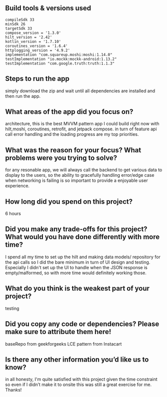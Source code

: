 ## Build tools & versions used
    compileSdk 33
    minSdk 26
    targetSdk 33
    compose_version = '1.3.0'
    hilt_version = '2.42'
    kotlin_version = '1.7.10'
    coroutines_version = '1.6.4'
    httplogging_version = '4.9.2'
    implementation "com.squareup.moshi:moshi:1.14.0"
    testImplementation "io.mockk:mockk-android:1.13.2"
    testImplementation "com.google.truth:truth:1.1.3"


## Steps to run the app
simply download the zip and wait until all dependencies are installed and then run the app.

## What areas of the app did you focus on?
architecture, this is the best MVVM pattern app I could build right now with hilt,moshi, coroutines, retrofit, and jetpack compose.
in turn of feature api call error handling and the loading progress are my top priorities.

## What was the reason for your focus? What problems were you trying to solve?
for any resonable app, we will always call the backend to get various data to display to the users, so the ability to gracefully handling error/edge case when networking is failing is so important to provide a enjoyable user experience.

## How long did you spend on this project?
6 hours

## Did you make any trade-offs for this project? What would you have done differently with more time?
I spend all my time to set up the hilt and making data models/ repository for the api calls so I did the bare minimum in turn of UI design and testing.
Especially I didn't set up the UI to handle when the JSON response is empty/malformed, so with more time would definitely working those.

## What do you think is the weakest part of your project?
testing

## Did you copy any code or dependencies? Please make sure to attribute them here!
baseRepo from geekforgeeks
LCE pattern from Instacart

## Is there any other information you’d like us to know?
in all honesty, I'm quite satisfied with this project given the time constraint 
so even if I didn’t make it to onsite this was still a great exercise for me. Thanks!
